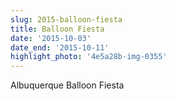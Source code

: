 ```yaml
---
slug: 2015-balloon-fiesta
title: Balloon Fiesta
date: '2015-10-03'
date_end: '2015-10-11'
highlight_photo: '4e5a28b-img-0355'
---
```


Albuquerque Balloon Fiesta
